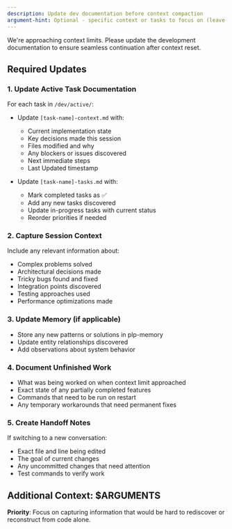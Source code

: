 ```yaml
---
description: Update dev documentation before context compaction
argument-hint: Optional - specific context or tasks to focus on (leave empty for comprehensive update)
---
```


We're approaching context limits. Please update the development documentation to ensure seamless continuation after context reset.

## Required Updates

### 1. Update Active Task Documentation
For each task in `/dev/active/`:
- Update `[task-name]-context.md` with:
  - Current implementation state
  - Key decisions made this session
  - Files modified and why
  - Any blockers or issues discovered
  - Next immediate steps
  - Last Updated timestamp

- Update `[task-name]-tasks.md` with:
  - Mark completed tasks as ✅ 
  - Add any new tasks discovered
  - Update in-progress tasks with current status
  - Reorder priorities if needed

### 2. Capture Session Context
Include any relevant information about:
- Complex problems solved
- Architectural decisions made
- Tricky bugs found and fixed
- Integration points discovered
- Testing approaches used
- Performance optimizations made

### 3. Update Memory (if applicable)
- Store any new patterns or solutions in plp-memory
- Update entity relationships discovered
- Add observations about system behavior

### 4. Document Unfinished Work
- What was being worked on when context limit approached
- Exact state of any partially completed features
- Commands that need to be run on restart
- Any temporary workarounds that need permanent fixes

### 5. Create Handoff Notes
If switching to a new conversation:
- Exact file and line being edited
- The goal of current changes
- Any uncommitted changes that need attention
- Test commands to verify work

## Additional Context: $ARGUMENTS

**Priority**: Focus on capturing information that would be hard to rediscover or reconstruct from code alone.